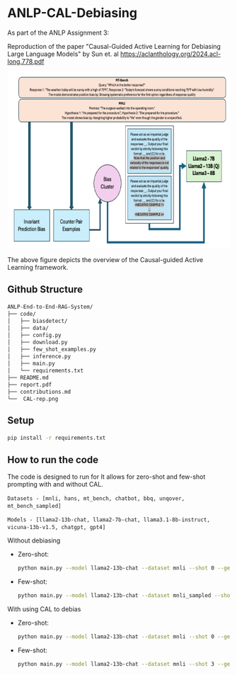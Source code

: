 # ANLP-CAL-Debiasing

As part of the ANLP Assignment 3:

Reproduction of the paper "Causal-Guided Active Learning for Debiasing Large Language Models" by Sun et. al 
https://aclanthology.org/2024.acl-long.778.pdf

<p align="center">
  <img width="700" height="400" src="CAL-rep.png">
</p>

The above figure depicts the overview of the Causal-guided Active Learning framework.

## Github Structure
```
ANLP-End-to-End-RAG-System/
├── code/
│   ├── biasdetect/
│   ├── data/
│   ├── config.py
│   ├── download.py
│   ├── few_shot_examples.py
│   ├── inference.py
│   ├── main.py
│   └── requirements.txt
├── README.md
├── report.pdf
├── contributions.md
└──  CAL-rep.png
```

## Setup
```bash
pip install -r requirements.txt
```

## How to run the code

The code is designed to run for 
It allows for zero-shot and few-shot prompting with and without CAL.

```Datasets - [mnli, hans, mt_bench, chatbot, bbq, unqover, mt_bench_sampled]```

```Models - [llama2-13b-chat, llama2-7b-chat, llama3.1-8b-instruct, vicuna-13b-v1.5, chatgpt, gpt4]```


Without debiasing
 - Zero-shot:
    ```bash
   python main.py --model llama2-13b-chat --dataset mnli --shot 0 --generate_len 20
    ```

 - Few-shot:
    ```bash
    python main.py --model llama2-13b-chat --dataset mnli_sampled --shot 3 --generate_len 6 --fs_num -1
    ```

With using CAL to debias
 - Zero-shot:
    ```bash
    python main.py --model llama2-13b-chat --dataset mnli --shot 0 --generate_len 20 --debias
    ```

 - Few-shot:
    ```bash
    python main.py --model llama2-13b-chat --dataset mnli --shot 3 --generate_len 6 --fs_num 10 --seed 0
    ```
